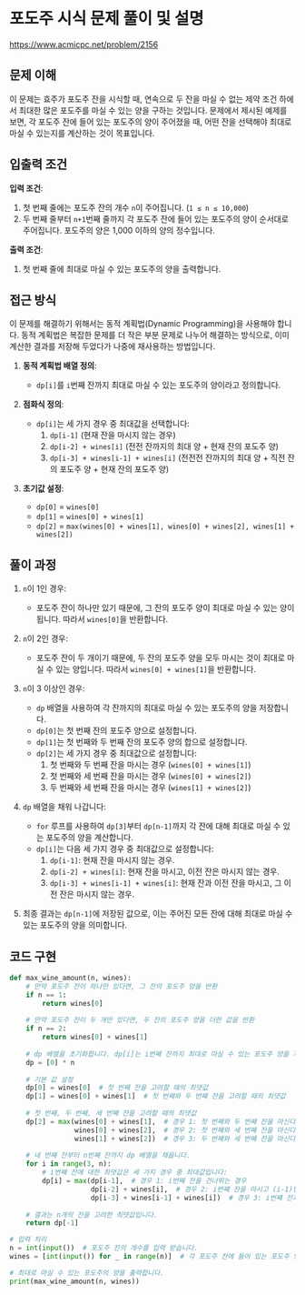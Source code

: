# 포도주 시식 문제 풀이 및 설명

https://www.acmicpc.net/problem/2156

## 문제 이해

이 문제는 효주가 포도주 잔을 시식할 때, 연속으로 두 잔을 마실 수 없는 제약 조건 하에서 최대한 많은 포도주를 마실 수 있는 양을 구하는 것입니다. 문제에서 제시된 예제를 보면, 각 포도주 잔에 들어 있는 포도주의 양이 주어졌을 때, 어떤 잔을 선택해야 최대로 마실 수 있는지를 계산하는 것이 목표입니다.

## 입출력 조건

**입력 조건**:
1. 첫 번째 줄에는 포도주 잔의 개수 `n`이 주어집니다. (`1 ≤ n ≤ 10,000`)
2. 두 번째 줄부터 `n+1`번째 줄까지 각 포도주 잔에 들어 있는 포도주의 양이 순서대로 주어집니다. 포도주의 양은 1,000 이하의 양의 정수입니다.

**출력 조건**:
1. 첫 번째 줄에 최대로 마실 수 있는 포도주의 양을 출력합니다.

## 접근 방식

이 문제를 해결하기 위해서는 동적 계획법(Dynamic Programming)을 사용해야 합니다. 동적 계획법은 복잡한 문제를 더 작은 부분 문제로 나누어 해결하는 방식으로, 이미 계산한 결과를 저장해 두었다가 나중에 재사용하는 방법입니다.

1. **동적 계획법 배열 정의**:
   - `dp[i]`를 `i`번째 잔까지 최대로 마실 수 있는 포도주의 양이라고 정의합니다.

2. **점화식 정의**:
   - `dp[i]`는 세 가지 경우 중 최대값을 선택합니다:
     1. `dp[i-1]` (현재 잔을 마시지 않는 경우)
     2. `dp[i-2] + wines[i]` (전전 잔까지의 최대 양 + 현재 잔의 포도주 양)
     3. `dp[i-3] + wines[i-1] + wines[i]` (전전전 잔까지의 최대 양 + 직전 잔의 포도주 양 + 현재 잔의 포도주 양)

3. **초기값 설정**:
   - `dp[0]` = `wines[0]`
   - `dp[1]` = `wines[0] + wines[1]`
   - `dp[2]` = `max(wines[0] + wines[1], wines[0] + wines[2], wines[1] + wines[2])`

## 풀이 과정

1. `n`이 1인 경우:
   - 포도주 잔이 하나만 있기 때문에, 그 잔의 포도주 양이 최대로 마실 수 있는 양이 됩니다. 따라서 `wines[0]`을 반환합니다.

2. `n`이 2인 경우:
   - 포도주 잔이 두 개이기 때문에, 두 잔의 포도주 양을 모두 마시는 것이 최대로 마실 수 있는 양입니다. 따라서 `wines[0] + wines[1]`을 반환합니다.

3. `n`이 3 이상인 경우:
   - `dp` 배열을 사용하여 각 잔까지의 최대로 마실 수 있는 포도주의 양을 저장합니다.
   - `dp[0]`는 첫 번째 잔의 포도주 양으로 설정합니다.
   - `dp[1]`는 첫 번째와 두 번째 잔의 포도주 양의 합으로 설정합니다.
   - `dp[2]`는 세 가지 경우 중 최대값으로 설정합니다:
     1. 첫 번째와 두 번째 잔을 마시는 경우 (`wines[0] + wines[1]`)
     2. 첫 번째와 세 번째 잔을 마시는 경우 (`wines[0] + wines[2]`)
     3. 두 번째와 세 번째 잔을 마시는 경우 (`wines[1] + wines[2]`)

4. `dp` 배열을 채워 나갑니다:
   - `for` 루프를 사용하여 `dp[3]`부터 `dp[n-1]`까지 각 잔에 대해 최대로 마실 수 있는 포도주의 양을 계산합니다.
   - `dp[i]`는 다음 세 가지 경우 중 최대값으로 설정합니다:
     1. `dp[i-1]`: 현재 잔을 마시지 않는 경우.
     2. `dp[i-2] + wines[i]`: 현재 잔을 마시고, 이전 잔은 마시지 않는 경우.
     3. `dp[i-3] + wines[i-1] + wines[i]`: 현재 잔과 이전 잔을 마시고, 그 이전 잔은 마시지 않는 경우.

5. 최종 결과는 `dp[n-1]`에 저장된 값으로, 이는 주어진 모든 잔에 대해 최대로 마실 수 있는 포도주의 양을 의미합니다.

## 코드 구현
```python
def max_wine_amount(n, wines):
    # 만약 포도주 잔이 하나만 있다면, 그 잔의 포도주 양을 반환
    if n == 1:
        return wines[0]
    
    # 만약 포도주 잔이 두 개만 있다면, 두 잔의 포도주 양을 더한 값을 반환
    if n == 2:
        return wines[0] + wines[1]
    
    # dp 배열을 초기화합니다. dp[i]는 i번째 잔까지 최대로 마실 수 있는 포도주 양을 저장합니다.
    dp = [0] * n
    
    # 기본 값 설정
    dp[0] = wines[0]  # 첫 번째 잔을 고려할 때의 최댓값
    dp[1] = wines[0] + wines[1]  # 첫 번째와 두 번째 잔을 고려할 때의 최댓값
    
    # 첫 번째, 두 번째, 세 번째 잔을 고려할 때의 최댓값
    dp[2] = max(wines[0] + wines[1],  # 경우 1: 첫 번째와 두 번째 잔을 마신다.
                wines[0] + wines[2],  # 경우 2: 첫 번째와 세 번째 잔을 마신다.
                wines[1] + wines[2])  # 경우 3: 두 번째와 세 번째 잔을 마신다.
    
    # 네 번째 잔부터 n번째 잔까지 dp 배열을 채웁니다.
    for i in range(3, n):
        # i번째 잔에 대한 최댓값은 세 가지 경우 중 최대값입니다:
        dp[i] = max(dp[i-1],  # 경우 1: i번째 잔을 건너뛰는 경우
                    dp[i-2] + wines[i],  # 경우 2: i번째 잔을 마시고 (i-1)번째 잔을 건너뛰는 경우
                    dp[i-3] + wines[i-1] + wines[i])  # 경우 3: i번째 잔과 (i-1)번째 잔을 마시고 (i-2)번째 잔을 건너뛰는 경우
    
    # 결과는 n개의 잔을 고려한 최댓값입니다.
    return dp[-1]

# 입력 처리
n = int(input())  # 포도주 잔의 개수를 입력 받습니다.
wines = [int(input()) for _ in range(n)]  # 각 포도주 잔에 들어 있는 포도주 양을 입력 받습니다.

# 최대로 마실 수 있는 포도주의 양을 출력합니다.
print(max_wine_amount(n, wines))
